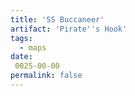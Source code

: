 ```yaml
---
title: 'SS Buccaneer'
artifact: 'Pirate''s Hook'
tags:
  - maps
date:
 0025-00-00
permalink: false
---
```

